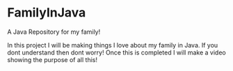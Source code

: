 FamilyInJava
============

A Java Repository for my family!

In this project I will be making things I love about my family in Java. If you dont understand then dont worry!
Once this is completed I will make a video showing the purpose of all this!
